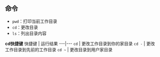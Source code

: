 ## 命令
- `pwd`：打印当前工作目录
- `cd`：更改目录
- `ls`：列出目录内容

**cd快捷键**
快捷键 | 运行结果
---|---
`cd` | 更改工作目录到你的家目录
`cd -` | 更改工作目录到先前的工作目录
`cd ~` | 更改目录到用户家目录
